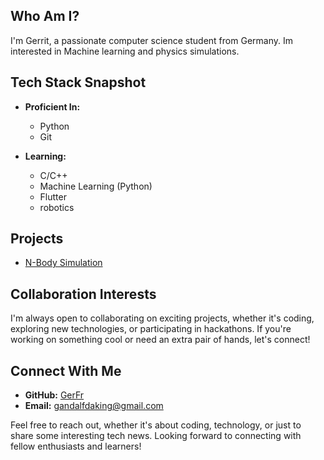 ## Who Am I?

I'm Gerrit, a passionate computer science student from Germany. Im interested in Machine learning and physics simulations.

## Tech Stack Snapshot

- **Proficient In:**
  - Python
  - Git

- **Learning:**
  - C/C++
  - Machine Learning (Python)
  - Flutter
  - robotics

## Projects

- [N-Body Simulation](https://github.com/GerFr/Python-Gravity-Simulation)

## Collaboration Interests

I'm always open to collaborating on exciting projects, whether it's coding, exploring new technologies, or participating in hackathons. If you're working on something cool or need an extra pair of hands, let's connect!

## Connect With Me

- **GitHub:** [GerFr](https://github.com/gerfr)
- **Email:** gandalfdaking@gmail.com

Feel free to reach out, whether it's about coding, technology, or just to share some interesting tech news. Looking forward to connecting with fellow enthusiasts and learners!

